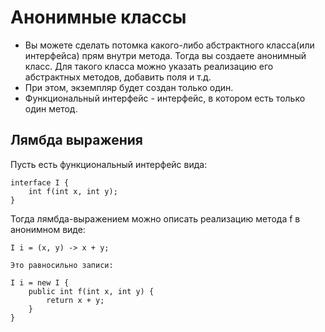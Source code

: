 # Анонимные классы

* Вы можете сделать потомка какого-либо абстрактного класса(или интерфейса) прям внутри метода. Тогда вы создаете
анонимный класс. Для такого класса можно указать реализацию его абстрактных методов, добавить поля и т.д.
* При этом, экземпляр будет создан только один.
* Функциональный интерфейс - интерфейс, в котором есть только один метод.

## Лямбда выражения

Пусть есть функциональный интерфейс вида:

```
interface I {
    int f(int x, int y);
}
```

Тогда лямбда-выражением можно описать реализацию метода f в анонимном виде:

```
I i = (x, y) -> x + y;

Это равносильно записи:

I i = new I {
    public int f(int x, int y) {
        return x + y;
    }
}
```